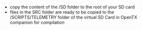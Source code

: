 - copy the content of the /SD folder to the root of your SD card
- files in the SRC folder are ready to be copied to the /SCRIPTS/TELEMETRY folder of the virtual SD Card in OpenTX companion for compilation


